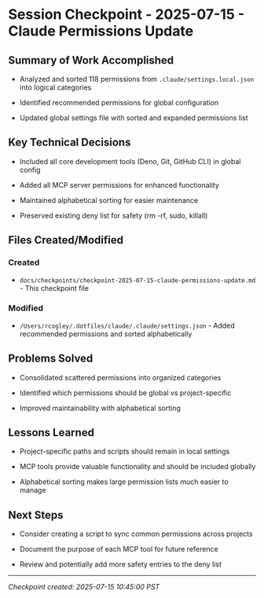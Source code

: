 # Session Checkpoint - 2025-07-15 - Claude Permissions Update

## Summary of Work Accomplished

- Analyzed and sorted 118 permissions from `.claude/settings.local.json` into
  logical categories

- Identified recommended permissions for global configuration

- Updated global settings file with sorted and expanded permissions list

## Key Technical Decisions

- Included all core development tools (Deno, Git, GitHub CLI) in global config

- Added all MCP server permissions for enhanced functionality

- Maintained alphabetical sorting for easier maintenance

- Preserved existing deny list for safety (rm -rf, sudo, killall)

## Files Created/Modified

### Created

- `docs/checkpoints/checkpoint-2025-07-15-claude-permissions-update.md` - This
  checkpoint file

### Modified

- `/Users/rcogley/.dotfiles/claude/.claude/settings.json` - Added recommended
  permissions and sorted alphabetically

## Problems Solved

- Consolidated scattered permissions into organized categories

- Identified which permissions should be global vs project-specific

- Improved maintainability with alphabetical sorting

## Lessons Learned

- Project-specific paths and scripts should remain in local settings

- MCP tools provide valuable functionality and should be included globally

- Alphabetical sorting makes large permission lists much easier to manage

## Next Steps

- Consider creating a script to sync common permissions across projects

- Document the purpose of each MCP tool for future reference

- Review and potentially add more safety entries to the deny list

---

_Checkpoint created: 2025-07-15 10:45:00 PST_
